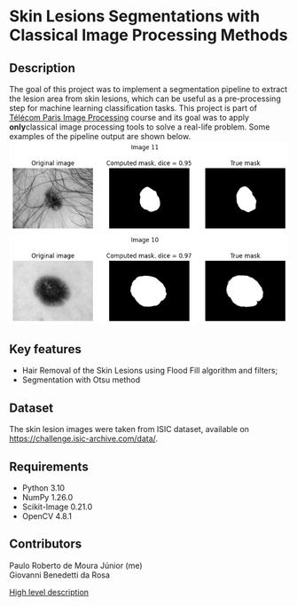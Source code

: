 # Skin Lesions Segmentations with Classical Image Processing Methods

## Description
The goal of this project was to implement a segmentation pipeline to extract the lesion area from skin lesions, which can be useful as a pre-processing step for machine learning classification tasks. This project is part of [Télécom Paris Image Processing](https://www.telecom-paris.fr/fr/ingenieur/formation/2e-annee-orientation/image) course and its goal was to apply **only**classical image processing tools to solve a real-life problem. Some examples of the pipeline output are shown below.
![Segmentation with skin hair](output/output1.png)
![Segmentation without skin hair](output/output2.png)

## Key features

* Hair Removal of the Skin Lesions using Flood Fill algorithm and filters;
* Segmentation with Otsu method

## Dataset
The skin lesion images were taken from ISIC dataset, available on https://challenge.isic-archive.com/data/.

## Requirements
* Python 3.10
* NumPy 1.26.0
* Scikit-Image 0.21.0
* OpenCV 4.8.1

## Contributors
Paulo Roberto de Moura Júnior (me)  
Giovanni Benedetti da Rosa 

[High level description](https://github.com/paulomouraj/classic_skin_segmentation/blob/main/segmentation_skin_lesions_HLD.pdf)
